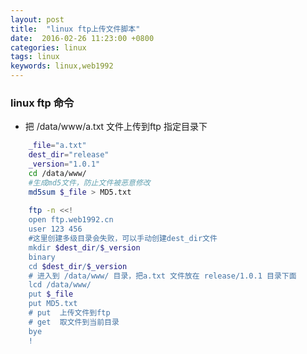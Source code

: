 ```yaml
---
layout: post
title:  "linux ftp上传文件脚本"
date:  2016-02-26 11:23:00 +0800
categories: linux
tags: linux
keywords: linux,web1992
---
```


###  linux ftp 命令

- 把 /data/www/a.txt 文件上传到ftp 指定目录下



<!--more-->

```sh
	_file="a.txt"
	dest_dir="release"
	_version="1.0.1"
	cd /data/www/
	#生成md5文件，防止文件被恶意修改
	md5sum $_file > MD5.txt
	
	ftp -n <<!
	open ftp.web1992.cn
	user 123 456
	#这里创建多级目录会失败，可以手动创建dest_dir文件
	mkdir $dest_dir/$_version
	binary
	cd $dest_dir/$_version
	# 进入到 /data/www/ 目录，把a.txt 文件放在 release/1.0.1 目录下面
	lcd /data/www/
	put $_file
	put MD5.txt
	# put  上传文件到ftp
	# get  取文件到当前目录
	bye
	!
```
